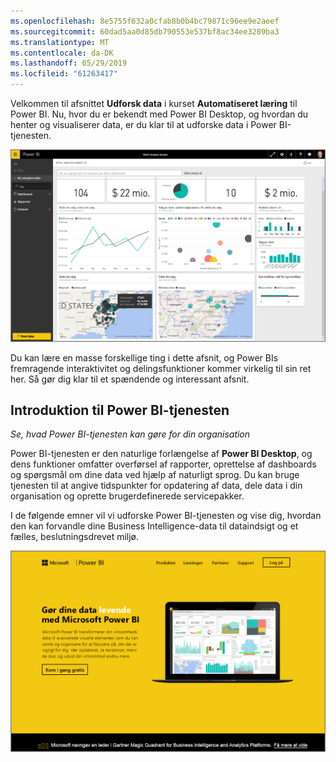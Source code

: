 ```yaml
---
ms.openlocfilehash: 8e5755f632a0cfab8b0b4bc79871c96ee9e2aeef
ms.sourcegitcommit: 60dad5aa0d85db790553e537bf8ac34ee3289ba3
ms.translationtype: MT
ms.contentlocale: da-DK
ms.lasthandoff: 05/29/2019
ms.locfileid: "61263417"
---
```

Velkommen til afsnittet **Udforsk data** i kurset **Automatiseret læring** til Power BI. Nu, hvor du er bekendt med Power BI Desktop, og hvordan du henter og visualiserer data, er du klar til at udforske data i Power BI-tjenesten.

![](media/4-0-intro-power-bi-service/4-0_2.png)

Du kan lære en masse forskellige ting i dette afsnit, og Power BIs fremragende interaktivitet og delingsfunktioner kommer virkelig til sin ret her. Så gør dig klar til et spændende og interessant afsnit.

## <a name="introduction-to-the-power-bi-service"></a>Introduktion til Power BI-tjenesten
*Se, hvad Power BI-tjenesten kan gøre for din organisation*

Power BI-tjenesten er den naturlige forlængelse af **Power BI Desktop**, og dens funktioner omfatter overførsel af rapporter, oprettelse af dashboards og spørgsmål om dine data ved hjælp af naturligt sprog. Du kan bruge tjenesten til at angive tidspunkter for opdatering af data, dele data i din organisation og oprette brugerdefinerede servicepakker.

I de følgende emner vil vi udforske Power BI-tjenesten og vise dig, hvordan den kan forvandle dine Business Intelligence-data til dataindsigt og et fælles, beslutningsdrevet miljø.

![](media/4-0-intro-power-bi-service/4-0_1.png)

